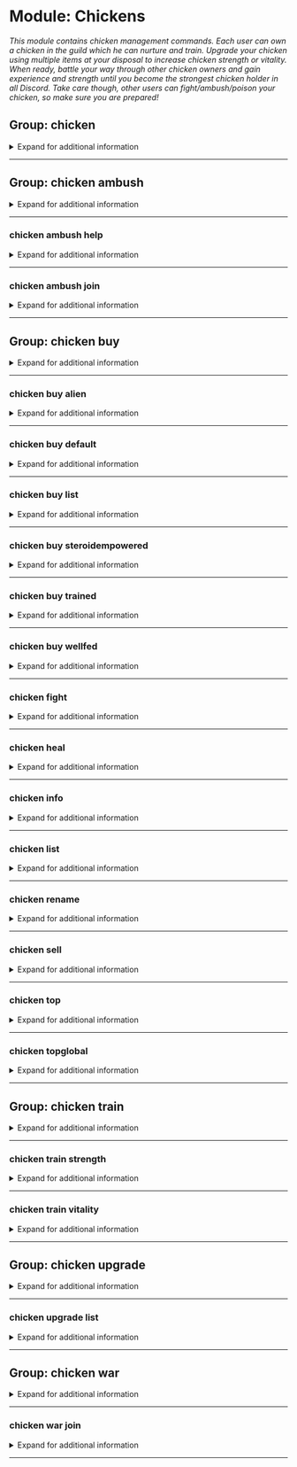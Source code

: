 # Module: Chickens
*This module contains chicken management commands. Each user can own a chicken in the guild which he can nurture and train. Upgrade your chicken using multiple items at your disposal to increase chicken strength or vitality. When ready, battle your way through other chicken owners and gain experience and strength until you become the strongest chicken holder in all Discord. Take care though, other users can fight/ambush/poison your chicken, so make sure you are prepared!*


## Group: chicken
<details><summary markdown='span'>Expand for additional information</summary><p>

*Chicken management commands. If invoked without subcommands, prints out your chicken information.*

**Aliases:**
`chickens, cock, hen, chick, coc, cc`
**Guild only.**


**Overload 1:**
- (optional) [`member`]: *Member* (def: `None`)

**Overload 1:**
- [`string`]: *Chicken name*

**Examples:**

```xml
!chicken
!chicken Member
!chicken SampleName
```
</p></details>

---

## Group: chicken ambush
<details><summary markdown='span'>Expand for additional information</summary><p>

*Start an ambush for another user's chicken. Other users can either help with the ambush or help the ambushed chicken.*

**Aliases:**
`gangattack`
**Guild only.**


**Overload 1:**
- [`member`]: *Member*

**Overload 0:**
- [`string`]: *Chicken name*

**Examples:**

```xml
!chicken ambush Member
!chicken ambush SampleName
```
</p></details>

---

### chicken ambush help
<details><summary markdown='span'>Expand for additional information</summary><p>

*Join a pending chicken ambush and help the ambushed chicken.*

**Aliases:**
`h, halp, hlp, ha`
**Guild only.**


**Overload 0:**

*No arguments.*

**Examples:**

```xml
!chicken ambush help
```
</p></details>

---

### chicken ambush join
<details><summary markdown='span'>Expand for additional information</summary><p>

*Join a pending chicken ambush as one of the ambushers.*

**Aliases:**
`+, compete, enter, j, <, <<`
**Guild only.**


**Overload 0:**

*No arguments.*

**Examples:**

```xml
!chicken ambush join
```
</p></details>

---

## Group: chicken buy
<details><summary markdown='span'>Expand for additional information</summary><p>

*Buys a chicken! Group call buys the cheapest chicken type. To list all available chicken types, use command `chicken buy list`.*

**Aliases:**
`b, shop`
**Guild only.**


**Overload 0:**
- [`string...`]: *Chicken name*

**Examples:**

```xml
!chicken buy SampleName
```
</p></details>

---

### chicken buy alien
<details><summary markdown='span'>Expand for additional information</summary><p>

*Buys a chicken from another planet far, far away.*

**Aliases:**
`a, extraterrestrial`
**Guild only.**


**Overload 0:**
- [`string...`]: *Chicken name*

**Examples:**

```xml
!chicken buy alien SampleName
```
</p></details>

---

### chicken buy default
<details><summary markdown='span'>Expand for additional information</summary><p>

*Buys a default chicken.*

**Aliases:**
`d, def`
**Guild only.**


**Overload 0:**
- [`string...`]: *Chicken name*

**Examples:**

```xml
!chicken buy default SampleName
```
</p></details>

---

### chicken buy list
<details><summary markdown='span'>Expand for additional information</summary><p>

*Lists all chicken types available for purchase.*

**Aliases:**
`ls, view`
**Guild only.**


**Overload 0:**

*No arguments.*

**Examples:**

```xml
!chicken buy list
```
</p></details>

---

### chicken buy steroidempowered
<details><summary markdown='span'>Expand for additional information</summary><p>

*Buys a chicken that was fed with steroids since the day it was born.*

**Aliases:**
`s, steroid, empowered`
**Guild only.**


**Overload 0:**
- [`string...`]: *Chicken name*

**Examples:**

```xml
!chicken buy steroidempowered SampleName
```
</p></details>

---

### chicken buy trained
<details><summary markdown='span'>Expand for additional information</summary><p>

*Buys a chicken trained by Jackie Chan.*

**Aliases:**
`tr, train`
**Guild only.**


**Overload 0:**
- [`string...`]: *Chicken name*

**Examples:**

```xml
!chicken buy trained SampleName
```
</p></details>

---

### chicken buy wellfed
<details><summary markdown='span'>Expand for additional information</summary><p>

*Buys a well-fed chicken.*

**Aliases:**
`wf, fed`
**Guild only.**


**Overload 0:**
- [`string...`]: *Chicken name*

**Examples:**

```xml
!chicken buy wellfed SampleName
```
</p></details>

---

### chicken fight
<details><summary markdown='span'>Expand for additional information</summary><p>

*Make your chicken fight another member's chicken.*

**Aliases:**
`f, duel, attack`
**Guild only.**


**Overload 1:**
- [`member`]: *Member*

**Overload 0:**
- [`string`]: *Chicken name*

**Examples:**

```xml
!chicken fight Member
!chicken fight SampleName
```
</p></details>

---

### chicken heal
<details><summary markdown='span'>Expand for additional information</summary><p>

*Heals your chicken. There is one medicine made per certain time period, so you need to grab it before the others do!*

**Aliases:**
`+hp, hp`
**Guild only.**


**Overload 0:**

*No arguments.*

**Examples:**

```xml
!chicken heal
```
</p></details>

---

### chicken info
<details><summary markdown='span'>Expand for additional information</summary><p>

*Prints chicken information.*

**Aliases:**
`information, stats`
**Guild only.**


**Overload 1:**
- (optional) [`member`]: *Member* (def: `None`)

**Overload 1:**
- [`string`]: *Chicken name*

**Examples:**

```xml
!chicken info
!chicken info Member
!chicken info SampleName
```
</p></details>

---

### chicken list
<details><summary markdown='span'>Expand for additional information</summary><p>

*Lists all chickens in this guild.*

**Aliases:**
`print, show, view, ls, l, p`
**Guild only.**


**Overload 0:**

*No arguments.*

**Examples:**

```xml
!chicken list
```
</p></details>

---

### chicken rename
<details><summary markdown='span'>Expand for additional information</summary><p>

*Renames your chicken.*

**Aliases:**
`rn, name`
**Guild only.**


**Overload 0:**
- [`string...`]: *New name*

**Examples:**

```xml
!chicken rename SampleName
```
</p></details>

---

### chicken sell
<details><summary markdown='span'>Expand for additional information</summary><p>

*Sells your chicken.*

**Aliases:**
`s`
**Guild only.**


**Overload 0:**

*No arguments.*

**Examples:**

```xml
!chicken sell
```
</p></details>

---

### chicken top
<details><summary markdown='span'>Expand for additional information</summary><p>

*Shows all strongest chickens in this guild.*

**Aliases:**
`best, strongest`
**Guild only.**


**Overload 0:**

*No arguments.*

**Examples:**

```xml
!chicken top
```
</p></details>

---

### chicken topglobal
<details><summary markdown='span'>Expand for additional information</summary><p>

*Shows the strongest chickens in the world.*

**Aliases:**
`bestglobally, globallystrongest, globaltop, topg, gtop, globalbest, bestglobal`
**Guild only.**


**Overload 0:**

*No arguments.*

**Examples:**

```xml
!chicken topglobal
```
</p></details>

---

## Group: chicken train
<details><summary markdown='span'>Expand for additional information</summary><p>

*Trains your chicken at the cost of some guild currency. Group call trains your chicken's strength.*

**Aliases:**
`tr, t, exercise`
**Guild only.**


**Overload 0:**

*No arguments.*

**Examples:**

```xml
!chicken train
```
</p></details>

---

### chicken train strength
<details><summary markdown='span'>Expand for additional information</summary><p>

*Trains your chicken's strength at the cost of some guild currency.*

**Aliases:**
`str, st, s`
**Guild only.**


**Overload 0:**

*No arguments.*

**Examples:**

```xml
!chicken train strength
```
</p></details>

---

### chicken train vitality
<details><summary markdown='span'>Expand for additional information</summary><p>

*Trains your chicken's vitality at the cost of some guild currency.*

**Aliases:**
`vit, vi, v`
**Guild only.**


**Overload 0:**

*No arguments.*

**Examples:**

```xml
!chicken train vitality
```
</p></details>

---

## Group: chicken upgrade
<details><summary markdown='span'>Expand for additional information</summary><p>

*Upgrade your chicken with items you can buy using guild currency. Group call lists all available upgrades or buys an upgrade with specified ID.*

**Aliases:**
`perks, upgrades, upg, u`
**Guild only.**


**Overload 1:**

*No arguments.*

**Overload 0:**
- [`int...`]: *Chicken upgrade ID(s) to buy*

**Examples:**

```xml
!chicken upgrade 5 10
```
</p></details>

---

### chicken upgrade list
<details><summary markdown='span'>Expand for additional information</summary><p>

*Lists all available chicken upgrades.*

**Aliases:**
`print, show, view, ls, l, p`
**Guild only.**


**Overload 0:**

*No arguments.*

**Examples:**

```xml
!chicken upgrade list
```
</p></details>

---

## Group: chicken war
<details><summary markdown='span'>Expand for additional information</summary><p>

*Starts a chicken war! Users can make their chickens join one of the teams.*

**Aliases:**
`gangwar, battle`
**Guild only.**


**Overload 0:**
- (optional) [`string`]: *Team 1 name* (def: `None`)
- (optional) [`string`]: *Team 2 name* (def: `None`)

**Examples:**

```xml
!chicken war
!chicken war SampleName SampleName
```
</p></details>

---

### chicken war join
<details><summary markdown='span'>Expand for additional information</summary><p>

*Joins a specified team (via name or number) in a pending chicken war.*

**Aliases:**
`+, compete, enter, j, <, <<`
**Guild only.**


**Overload 1:**
- [`int`]: *Team number to join*

**Overload 0:**
- [`string...`]: *Team name to join*

**Examples:**

```xml
!chicken war join 1
!chicken war join SampleName
```
</p></details>

---

